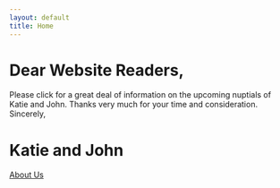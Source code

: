```yaml
---
layout: default
title: Home
---
```


# Dear Website Readers,
Please click for a great deal of information on the upcoming nuptials of Katie and John. Thanks very much for your time and consideration.
Sincerely,
# Katie and John

<div id="about" style="display:none;">We're John and Katie</div>
<div id="location" style="display:none;">It's in New Orleans</div>

[About Us](http://jrladd.github.io/kmarriesj/about)

